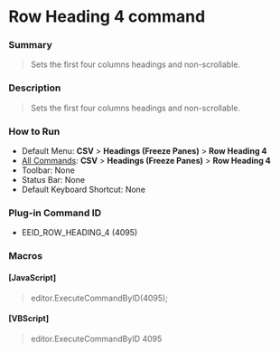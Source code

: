 # Row Heading 4 command

### Summary

> Sets the first four columns headings and non-scrollable.

### Description

> Sets the first four columns headings and non-scrollable.

### How to Run

- Default Menu: **CSV** \> **Headings (Freeze Panes)** \> **Row Heading 4**
- [All Commands](../tools/all_commands): **CSV** \> **Headings (Freeze Panes)** \> **Row Heading 4**
- Toolbar: None
- Status Bar: None
- Default Keyboard Shortcut: None

### Plug-in Command ID

- EEID\_ROW\_HEADING\_4 (4095)

### Macros

#### \[JavaScript\]

> editor.ExecuteCommandByID(4095);

#### \[VBScript\]

> editor.ExecuteCommandByID 4095

